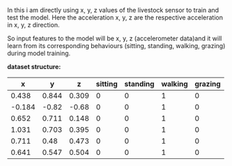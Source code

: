 In this i am directly using x, y, z values of the livestock sensor to train and test the model. Here the acceleration x, y, z are the respective acceleration in x, y, z direction.
 
So input features to the model will be x, y, z (accelerometer data)and it will learn from its corresponding behaviours (sitting, standing, walking, grazing) during model training.

**dataset structure:**

|     x    |     y    |     z    | sitting | standing | walking | grazing |
|----------|----------|----------|---------|----------|---------|---------|
|  0.438   |  0.844   |  0.309   |    0    |     0    |    1    |    0    |
| -0.184   | -0.82    | -0.68    |    0    |     0    |    1    |    0    |
|  0.652   |  0.711   |  0.148   |    0    |     0    |    1    |    0    |
|  1.031   |  0.703   |  0.395   |    0    |     0    |    1    |    0    |
|  0.711   |  0.48    |  0.473   |    0    |     0    |    1    |    0    |
|  0.641   |  0.547   |  0.504   |    0    |     0    |    1    |    0    |



